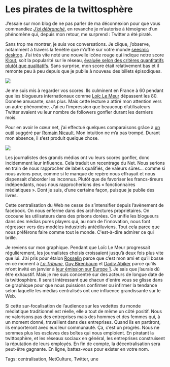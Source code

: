 # Les pirates de la twittosphère

J’essaie sur mon blog de ne pas parler de ma déconnexion pour que vous commandiez [*J’ai débranché*](/jai-debranche/), en revanche je m’autorise à témoigner d’un phénomène qui, depuis mon retour, me surprend : Twitter a été piraté.

Sans trop me montrer, je suis vos conversations. Je clique, j’observe, notamment à travers la fenêtre que m’offre sur votre monde [seesmic desktop](http://seesmic.com). J’ai très vite noté une nouvelle icône rouge qui indique notre score [Klout](http://klout.com/crouzet), soit la popularité sur le réseau, [évaluée selon des critères quantitatifs plutôt que qualitatifs](/2011/12/17/bloguer-ou-mourir/). Sans surprise, mon score était relativement bas et il remonte peu à peu depuis que je publie à nouveau des billets épisodiques.

![](https://tcrouzet.com/images_tc/2011/12/kloot-450x178.png)

Je me suis mis à regarder vos scores. Ils culminent en France à 60 pendant que les blogueurs internationaux comme [Loïc Le Meur](http://www.loiclemeur.com/) dépassent les 80. Donnée amusante, sans plus. Mais cette lecture a attiré mon attention vers un autre phénomène. J’ai eu l’impression que beaucoup d’utilisateurs Twitter avaient vu leur nombre de followers gonfler durant les derniers mois.

Pour en avoir le cœur net, j’ai effectué quelques comparaisons grâce à [un outil](http://monitor.wildfireapp.com) suggéré par [Romain Nicault](https://twitter.com/#!/RomainNicault/status/152386104962715648). Mon intuition ne m’a pas trompé. Durant mon absence, il s’est produit quelque chose.

![](https://tcrouzet.com/images_tc/2011/12/tweetspher1-450x408.png)

Les journalistes des grands médias ont vu leurs scores gonfler, donc incidemment leur influence. Cela traduit un recentrage du Net. Nous serions en train de nous rapprocher de labels qualifiés, de valeurs sûres… comme si nous avions peur, comme si le manque de repère nous effrayait et nous dispensait d’aborder les inconnus. Plutôt que de favoriser les francs-tireurs indépendants, nous nous rapprocherions des « fonctionnaires médiatiques ». Dont je suis, d’une certaine façon, puisque je publie des livres.

Cette centralisation du Web ne cesse de s’intensifier depuis l’avènement de facebook. On nous enferme dans des architectures propriétaires. On cocoune les utilisateurs dans des prisons dorées. On unifie les blogueurs dans des médias pures players qui, au nom de l’innovation, nous font régresser vers des modèles industriels antédiluviens. Tout cela parce que nous préférons faire comme tout le monde. C'est-à-dire admirer ce qui brille.

Je reviens sur mon graphique. Pendant que Loïc Le Meur progressait régulièrement, les journalistes choisis croissaient jusqu’à deux fois plus vite que lui. J’ai pris pour étalon [Rosselin](https://twitter.com/#!/rosselin) parce que c’est mon ami et qu’il bosse en ce moment à [*La Tribune*](http://www.latribune.fr), [Guy Birenbaum](http://twitter.com/guybirenbaum) et [Dadiv Abiker](http://twitter.com/DavidAbiker) parce qu’ils m’ont invité en janvier à [leur émission sur Europe 1](http://www.europe1.fr/MediaCenter/Emissions/Des-clics-et-des-claques/). Je sais que j’aurais dû être exhaustif. Mais je me suis concentré sur des acteurs de longue date de la twittosphère. Il serait intéressant que chacun d'entre vous se glisse dans ce graphique pour que nous puissions confirmer ou infirmer la tendance selon laquelle les médias centralisés ont une influence grandissante sur le Web.

Si cette sur-focalisation de l’audience sur les vedettes du monde médiatique traditionnel est réelle, elle a tout de même un côté positif. Nous ne valorisons pas des entreprises mais des hommes et des femmes qui, à un moment donné, travaillent dans des entreprises. Quand ils en partiront, ils emporteront avec eux leur communauté. Ça, c’est un progrès. Nous ne sommes plus les esclaves des boîtes qui nous emploient. En piratant la twittosphère, et les réseaux sociaux en général, les entreprises construisent la réputation de leurs employés. En fin de compte, la décentralisation sera peut-être gagnante. En ligne, battez-vous pour exister en votre nom.

Tags: centralisation, NetCulture, Twitter, une